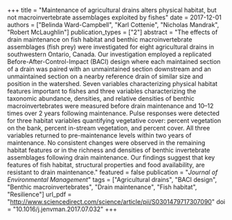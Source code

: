 +++
title = "Maintenance of agricultural drains alters physical habitat, but not macroinvertebrate assemblages exploited by fishes"
date = 2017-12-01
authors = ["Belinda Ward-Campbell", "Karl Cottenie", "Nicholas Mandrak", "Robert McLaughlin"]
publication_types = ["2"]
abstract = "The effects of drain maintenance on fish habitat and benthic macroinvertebrate assemblages (fish prey) were investigated for eight agricultural drains in southwestern Ontario, Canada. Our investigation employed a replicated Before-After-Control-Impact (BACI) design where each maintained section of a drain was paired with an unmaintained section downstream and an unmaintained section on a nearby reference drain of similar size and position in the watershed. Seven variables characterizing physical habitat features important to fishes and three variables characterizing the taxonomic abundance, densities, and relative densities of benthic macroinvertebrates were measured before drain maintenance and 10–12 times over 2 years following maintenance. Pulse responses were detected for three habitat variables quantifying vegetative cover: percent vegetation on the bank, percent in-stream vegetation, and percent cover. All three variables returned to pre-maintenance levels within two years of maintenance. No consistent changes were observed in the remaining habitat features or in the richness and densities of benthic invertebrate assemblages following drain maintenance. Our findings suggest that key features of fish habitat, structural properties and food availability, are resistant to drain maintenance."
featured = false
publication = "*Journal of Environmental Management*"
tags = ["Agricultural drains", "BACI design", "Benthic macroinvertebrates", "Drain maintenance", "Fish habitat", "Resilience"]
url_pdf = "http://www.sciencedirect.com/science/article/pii/S0301479717307090"
doi = "10.1016/j.jenvman.2017.07.032"
+++

